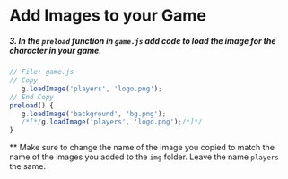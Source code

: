 # Add Images to your Game

##### 3. In the `preload` _function_ in `game.js` add code to load the image for the character in your game.

```javascript
// File: game.js
// Copy
   g.loadImage('players', 'logo.png');
// End Copy
preload() {
   g.loadImage('background', 'bg.png');
   /*[*/g.loadImage('players', 'logo.png');/*]*/
}
```

** Make sure to change the name of the image you copied to match the name of the images you added to the `img` folder. Leave the name `players` the same.